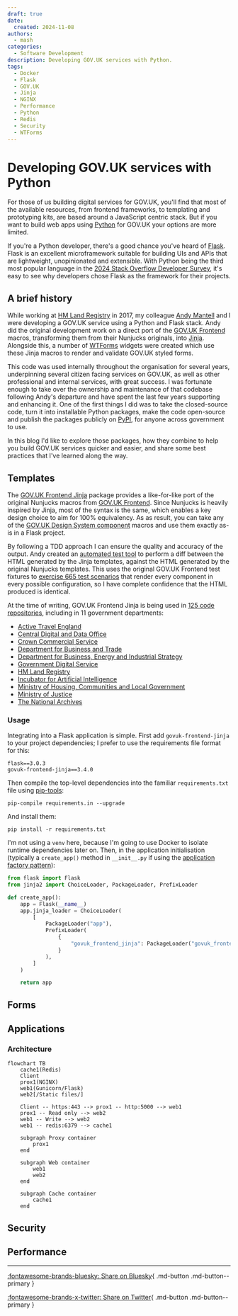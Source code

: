 ```yaml
---
draft: true
date:
  created: 2024-11-08
authors:
  - mash
categories:
  - Software Development
description: Developing GOV.UK services with Python.
tags:
  - Docker
  - Flask
  - GOV.UK
  - Jinja
  - NGINX
  - Performance
  - Python
  - Redis
  - Security
  - WTForms
---
```


# Developing GOV.UK services with Python

For those of us building digital services for GOV.UK, you'll find that most of the available resources, from frontend frameworks, to templating and prototyping kits, are based around a JavaScript centric stack. But if you want to build web apps using [Python](https://www.python.org/) for GOV.UK your options are more limited.

<!-- more -->

If you're a Python developer, there's a good chance you've heard of [Flask](https://flask.palletsprojects.com/en/stable/). Flask is an excellent microframework suitable for building UIs and APIs that are lightweight, unopinionated and extensible. With Python being the third most popular language in the [2024 Stack Overflow Developer Survey](https://survey.stackoverflow.co/2024/technology/#most-popular-technologies), it's easy to see why developers chose Flask as the framework for their projects.

## A brief history

While working at [HM Land Registry](https://www.gov.uk/government/organisations/land-registry) in 2017, my colleague [Andy Mantell](https://github.com/andymantell) and I were developing a GOV.UK service using a Python and Flask stack. Andy did the original development work on a direct port of the [GOV.UK Frontend](https://frontend.design-system.service.gov.uk/) macros, transforming them from their Nunjucks originals, into [Jinja](https://jinja.palletsprojects.com). Alongside this, a number of [WTForms](https://wtforms.readthedocs.io) widgets were created which use these Jinja macros to render and validate GOV.UK styled forms.

This code was used internally throughout the organisation for several years, underpinning several citizen facing services on GOV.UK, as well as other professional and internal services, with great success. I was fortunate enough to take over the ownership and maintenance of that codebase following Andy's departure and have spent the last few years supporting and enhancing it. One of the first things I did was to take the closed-source code, turn it into installable Python packages, make the code open-source and publish the packages publicly on [PyPI](https://pypi.org/), for anyone across government to use.

In this blog I'd like to explore those packages, how they combine to help you build GOV.UK services quicker and easier, and share some best practices that I've learned along the way.

## Templates

The [GOV.UK Frontend Jinja](https://github.com/LandRegistry/govuk-frontend-jinja) package provides a like-for-like port of the original Nunjucks macros from [GOV.UK Frontend](https://frontend.design-system.service.gov.uk/). Since Nunjucks is heavily inspired by Jinja, most of the syntax is the same, which enables a key design choice to aim for 100% equivalency. As as result, you can take any of the [GOV.UK Design System component](https://design-system.service.gov.uk/components/) macros and use them exactly as-is in a Flask project.

By following a TDD approach I can ensure the quality and accuracy of the output. Andy created an [automated test tool](https://github.com/matthew-shaw/govuk-frontend-diff) to perform a diff between the HTML generated by the Jinja templates, against the HTML generated by the original Nunjucks templates. This uses the original GOV.UK Frontend test fixtures to [exercise 665 test scenarios](https://github.com/LandRegistry/govuk-frontend-jinja/actions/workflows/python-package.yml) that render every component in every possible configuration, so I have complete confidence that the HTML produced is identical.

At the time of writing, GOV.UK Frontend Jinja is being used in [125 code repositories](https://github.com/LandRegistry/govuk-frontend-jinja/network/dependents), including in 11 government departments:

- [Active Travel England](https://github.com/acteng)
- [Central Digital and Data Office](https://github.com/co-cddo)
- [Crown Commercial Service](https://github.com/Crown-Commercial-Service)
- [Department for Business and Trade](https://github.com/uktrade)
- [Department for Business, Energy and Industrial Strategy](https://github.com/UKGovernmentBEIS)
- [Government Digital Service](https://github.com/alphagov)
- [HM Land Registry](https://github.com/LandRegistry)
- [Incubator for Artificial Intelligence](https://github.com/i-dot-ai)
- [Ministry of Housing, Communities and Local Government](https://github.com/communitiesuk)
- [Ministry of Justice](https://github.com/ministryofjustice)
- [The National Archives](https://github.com/nationalarchives)

### Usage

Integrating into a Flask application is simple. First add `govuk-frontend-jinja` to your project dependencies; I prefer to use the requirements file format for this:

```title="requirements.in" linenums="1"
flask==3.0.3
govuk-frontend-jinja==3.4.0
```

Then compile the top-level dependencies into the familiar `requirements.txt` file using [pip-tools](https://pip-tools.readthedocs.io/en/latest/):

```shell
pip-compile requirements.in --upgrade
```

And install them:

```shell
pip install -r requirements.txt
```

I'm not using a `venv` here, because I'm going to use Docker to isolate runtime dependencies later on. Then, in the application initialisation (typically a `create_app()` method in `__init__.py` if using the [application factory pattern](https://flask.palletsprojects.com/en/stable/patterns/appfactories/)):

```python title="app/__init__.py" linenums="1"
from flask import Flask
from jinja2 import ChoiceLoader, PackageLoader, PrefixLoader

def create_app():
    app = Flask(__name__)
    app.jinja_loader = ChoiceLoader(
        [
            PackageLoader("app"),
            PrefixLoader(
                {
                    "govuk_frontend_jinja": PackageLoader("govuk_frontend_jinja")
                }
            ),
        ]
    )

    return app
```

## Forms

## Applications

### Architecture

```mermaid
flowchart TB
    cache1(Redis)
    Client
    prox1(NGINX)
    web1(Gunicorn/Flask)
    web2[/Static files/]

    Client -- https:443 --> prox1 -- http:5000 --> web1
    prox1 -- Read only --> web2
    web1 -- Write --> web2
    web1 -- redis:6379 --> cache1

    subgraph Proxy container
        prox1
    end

    subgraph Web container
        web1
        web2
    end

    subgraph Cache container
        cache1
    end
```

## Security

## Performance

---

[:fontawesome-brands-bluesky: Share on Bluesky](https://bsky.app/intent/compose?){ .md-button .md-button--primary }

[:fontawesome-brands-x-twitter: Share on Twitter](https://twitter.com/intent/tweet?url=https%3A%2F%2Fmatthew-shaw.github.io%2Fblog%2F2024%2F11%2F08%2Fdeveloping-govuk-services-with-python%2F&via=MattShaw85&text=Developing%20GOV.UK%20services%20with%20Python&hashtags=GOV.UK%2CPython%2CFlask%2CDocker%2CNGINX){ .md-button .md-button--primary }
